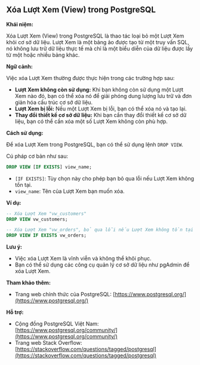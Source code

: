 ## Xóa Lượt Xem (View) trong PostgreSQL

**Khái niệm:**

Xóa Lượt Xem (View) trong PostgreSQL là thao tác loại bỏ một Lượt Xem khỏi cơ sở dữ liệu. Lượt Xem là một bảng ảo được tạo từ một truy vấn SQL, nó không lưu trữ dữ liệu thực tế mà chỉ là một biểu diễn của dữ liệu được lấy từ một hoặc nhiều bảng khác.

**Ngữ cảnh:**

Việc xóa Lượt Xem thường được thực hiện trong các trường hợp sau:

- **Lượt Xem không còn sử dụng:** Khi bạn không còn sử dụng một Lượt Xem nào đó, bạn có thể xóa nó để giải phóng dung lượng lưu trữ và đơn giản hóa cấu trúc cơ sở dữ liệu.
- **Lượt Xem bị lỗi:** Nếu một Lượt Xem bị lỗi, bạn có thể xóa nó và tạo lại.
- **Thay đổi thiết kế cơ sở dữ liệu:** Khi bạn cần thay đổi thiết kế cơ sở dữ liệu, bạn có thể cần xóa một số Lượt Xem không còn phù hợp.

**Cách sử dụng:**

Để xóa Lượt Xem trong PostgreSQL, bạn có thể sử dụng lệnh `DROP VIEW`.

Cú pháp cơ bản như sau:

```sql
DROP VIEW [IF EXISTS] view_name;
```

- `[IF EXISTS]`: Tùy chọn này cho phép bạn bỏ qua lỗi nếu Lượt Xem không tồn tại.
- `view_name`: Tên của Lượt Xem bạn muốn xóa.

**Ví dụ:**

```sql
-- Xóa Lượt Xem "vw_customers"
DROP VIEW vw_customers;

-- Xóa Lượt Xem "vw_orders", bỏ qua lỗi nếu Lượt Xem không tồn tại
DROP VIEW IF EXISTS vw_orders;
```

**Lưu ý:**

- Việc xóa Lượt Xem là vĩnh viễn và không thể khôi phục.
- Bạn có thể sử dụng các công cụ quản lý cơ sở dữ liệu như pgAdmin để xóa Lượt Xem.

**Tham khảo thêm:**

- Trang web chính thức của PostgreSQL: [https://www.postgresql.org/](https://www.postgresql.org/)

**Hỗ trợ:**

- Cộng đồng PostgreSQL Việt Nam: [https://www.postgresql.org/community/](https://www.postgresql.org/community/)
- Trang web Stack Overflow: [https://stackoverflow.com/questions/tagged/postgresql](https://stackoverflow.com/questions/tagged/postgresql)
